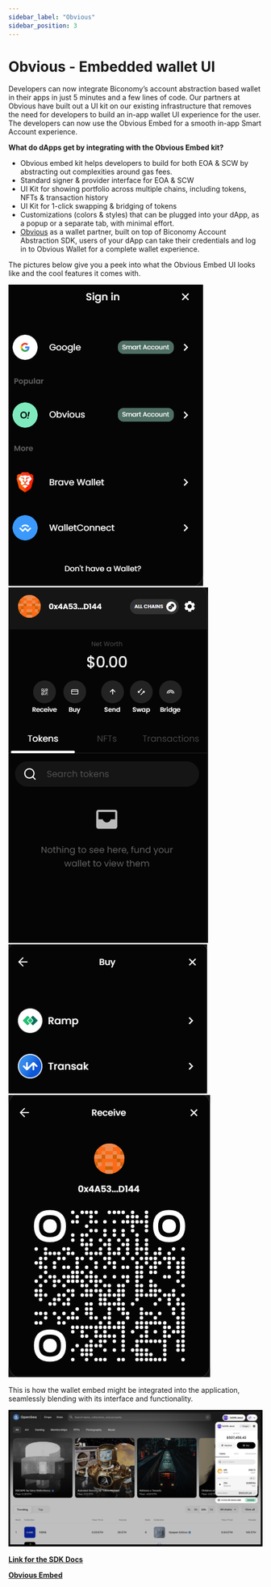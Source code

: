 ```yaml
---
sidebar_label: "Obvious"
sidebar_position: 3
---
```


# Obvious - Embedded wallet UI

Developers can now integrate Biconomy’s account abstraction based wallet in their apps in just 5 minutes and a few lines of code. Our partners at Obvious have built out a UI kit on our existing infrastructure that removes the need for developers to build an in-app wallet UI experience for the user. The developers can now use the Obvious Embed for a smooth in-app Smart Account experience.

**What do dApps get by integrating with the Obvious Embed kit?**

- Obvious embed kit helps developers to build for both EOA & SCW by abstracting out complexities around gas fees.
- Standard signer & provider interface for EOA & SCW
- UI Kit for showing portfolio across multiple chains, including tokens, NFTs & transaction history
- UI Kit for 1-click swapping & bridging of tokens
- Customizations (colors & styles) that can be plugged into your dApp, as a popup or a separate tab, with minimal effort.
- [Obvious](https://www.obvious.technology/) as a wallet partner, built on top of Biconomy Account Abstraction SDK, users of your dApp can take their credentials and log in to Obvious Wallet for a complete wallet experience.

The pictures below give you a peek into what the Obvious Embed UI looks like and the cool features it comes with.

![Image 1](./img/image1.png) ![Image2](./img/image2.png) ![Image3](./img/image3.png) ![Image4](./img/image4.png)

This is how the wallet embed might be integrated into the application, seamlessly blending with its interface and functionality.

![Image5](./img/image5.png)

[**Link for the SDK Docs**](https://obvious-embed.vercel.app/docs)

[**Obvious Embed**](https://obvious-embed.vercel.app/)
